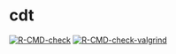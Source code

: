 # cdt

<!-- badges: start -->
[![R-CMD-check](https://github.com/stla/cdt/actions/workflows/R-CMD-check.yaml/badge.svg)](https://github.com/stla/cdt/actions/workflows/R-CMD-check.yaml)
[![R-CMD-check-valgrind](https://github.com/stla/cdt/actions/workflows/R-CMD-check-valgrind.yaml/badge.svg)](https://github.com/stla/cdt/actions/workflows/R-CMD-check-valgrind.yaml)
<!-- badges: end -->
